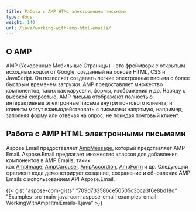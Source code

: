 ```yaml
---
title: Работа с AMP HTML электронными письмами
type: docs
weight: 140
url: /java/working-with-amp-html-emails/
---
```


## **О AMP**
AMP (Ускоренные Мобильные Страницы) - это фреймворк с открытым исходным кодом от Google, созданный на основе HTML, CSS и JavaScript. Он позволяет создавать легкие электронные письма с более быстрым временем загрузки. AMP предоставляет множество компонентов, таких как карусели, формы, изображения и др. Наряду с высокой скоростью, AMP письма отображают полностью интерактивные электронные письма внутри почтового клиента, и клиенты могут взаимодействовать с письмами напрямую, например, заполняя форму или отвечая на опрос, не покидая почтовый клиент.
## **Работа с AMP HTML электронными письмами**
Aspose.Email предоставляет [AmpMessage](https://apireference.aspose.com/email/java/com.aspose.email/AmpMessage), который представляет AMP Email. Aspose.Email предлагает множество классов для добавления компонентов в AMP Emails, таких как [AmpImage](https://apireference.aspose.com/email/java/com.aspose.email/AmpImage), [AmpCarousel](https://apireference.aspose.com/email/java/com.aspose.email/AmpCarousel), [AmpAccordion](https://apireference.aspose.com/email/java/com.aspose.email/AmpAccordion), [AmpForm](https://apireference.aspose.com/email/java/com.aspose.email/AmpForm) и др. Следующий фрагмент кода демонстрирует создание, сохранение и обновление AMP Emails с использованием API Aspose.Email.



{{< gist "aspose-com-gists" "709d733586ce50505c3bca3f6e8bd18d" "Examples-src-main-java-com-aspose-email-examples-email-WorkingWithAmpHtmlEmails-1.java" >}}